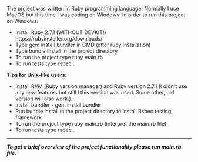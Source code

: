 The project was written in Ruby programming language. Normally I use MacOS but this time I was coding on Windows. In order to run this project on Windows:

<ul>
  <li>Install Ruby 2.7.1 (WITHOUT DEVKIT!) https://rubyinstaller.org/downloads/ </li>
  <li>Type gem install bundler in CMD (after ruby installation)</li>
  <li>Type bundle install in the project directory</li>
  <li>To run the project type ruby main.rb</li>
  <li>To run tests type rspec . </li>
</ul>
<strong>Tips for Unix-like users:</strong>
<ul>
  <li>Install RVM (Ruby version manager) and Ruby version 2.7.1 (I didn't use any new features but still I this version was used. Some other, old version will also work.). </li>
  <li>Install bundler - gem install bundler </li>
  <li>Run bundle install in the project directory to install Rspec testing framework</li>
  <li>To run the project type ruby main.rb (interpret the main.rb file)</li>
  <li>To run tests type rspec . </li>
</ul>

--------
<strong><i>To get a brief overview of the project functionality please run main.rb file.</i></strong>
